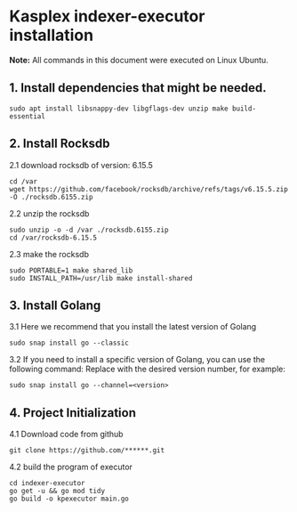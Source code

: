 # Kasplex indexer-executor installation

**Note:** All commands in this document were executed on Linux Ubuntu.

## 1. Install dependencies that might be needed.
```shell
sudo apt install libsnappy-dev libgflags-dev unzip make build-essential
```

## 2. Install Rocksdb

2.1 download rocksdb of version: 6.15.5
```shell
cd /var
wget https://github.com/facebook/rocksdb/archive/refs/tags/v6.15.5.zip -O ./rocksdb.6155.zip
```

2.2 unzip the rocksdb
```shell
sudo unzip -o -d /var ./rocksdb.6155.zip
cd /var/rocksdb-6.15.5
```

2.3 make the rocksdb
```shell
sudo PORTABLE=1 make shared_lib
sudo INSTALL_PATH=/usr/lib make install-shared
```
 
## 3. Install Golang
3.1 Here we recommend that you install the latest version of Golang
```shell
sudo snap install go --classic
```

3.2 If you need to install a specific version of Golang, you can use the following command:
Replace <version> with the desired version number, for example:
```shell
sudo snap install go --channel=<version>
```

## 4. Project Initialization

4.1 Download code from github
```shell
git clone https://github.com/******.git
```

4.2 build the program of executor
```shell
cd indexer-executor
go get -u && go mod tidy
go build -o kpexecutor main.go
```